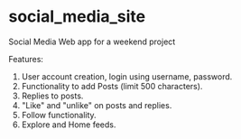 # social_media_site

Social Media Web app for a weekend project

Features:

1. User account creation, login using username, password.
2. Functionality to add Posts (limit 500 characters).
3. Replies to posts.
4. "Like" and "unlike" on posts and replies.
5. Follow functionality.
6. Explore and Home feeds.
